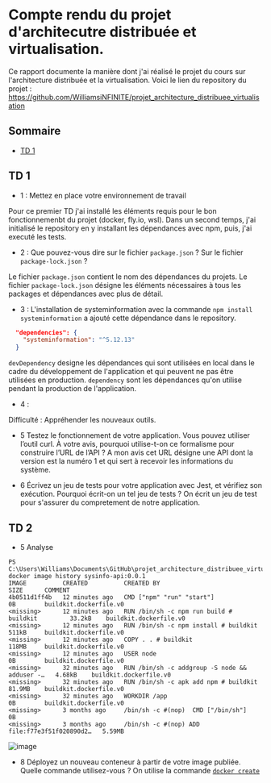 # Compte rendu du projet d'architecutre distribuée et virtualisation.

Ce rapport documente la manière dont j'ai réalisé le projet du cours sur l'architecture distribuée et la virtualisation.
Voici le lien du repository du projet : https://github.com/WilliamsiNFINITE/projet_architecture_distribuee_virtualisation

## Sommaire

* [TD 1](#td-1)


## TD 1

- 1 : Mettez en place votre environnement de travail

Pour ce premier TD j'ai installé les éléments requis pour le bon fonctionnemenbt du projet (docker, fly.io, wsl).
Dans un second temps, j'ai initialisé le repository en y installant les dépendances avec npm, puis, j'ai executé les tests.

- 2 : Que pouvez-vous dire sur le fichier `package.json` ? Sur le fichier `package-lock.json` ?

Le fichier `package.json` contient le nom des dépendances du projets. Le fichier `package-lock.json` désigne les éléments nécessaires à tous les packages et dépendances avec plus de détail.

- 3 : L'installation de systeminformation avec la commande `npm install systeminformation` a ajouté cette dépendance dans le repository. 

```json
  "dependencies": {
    "systeminformation": "^5.12.13"
  }
```

`devDependency` designe les dépendances qui sont utilisées en local dans le cadre du développement de l'application et qui peuvent ne pas être utilisées en production. `dependency` sont les dépendances qu'on utilise pendant la production de l'application. 

- 4 : 

Difficulté : Appréhender les nouveaux outils. 

- 5 Testez le fonctionnement de votre application. Vous pouvez utiliser l’outil curl. À votre avis, pourquoi utilise-t-on ce formalisme pour construire l’URL de l’API ? 
A mon avis cet URL désigne une API dont la version est la numéro 1 et qui sert à recevoir les informations du système. 

- 6 Écrivez un jeu de tests pour votre application avec Jest, et vérifiez son exécution. Pourquoi écrit-on un tel jeu de tests ?
On écrit un jeu de test pour s'assurer du compretement de notre application. 


## TD 2

- 5 Analyse  

```console
PS C:\Users\Williams\Documents\GitHub\projet_architecture_distribuee_virtualisation> docker image history sysinfo-api:0.0.1
IMAGE          CREATED          CREATED BY                                      SIZE      COMMENT
4b0511d1ff4b   12 minutes ago   CMD ["npm" "run" "start"]                       0B        buildkit.dockerfile.v0
<missing>      12 minutes ago   RUN /bin/sh -c npm run build # buildkit         33.2kB    buildkit.dockerfile.v0
<missing>      12 minutes ago   RUN /bin/sh -c npm install # buildkit           511kB     buildkit.dockerfile.v0
<missing>      12 minutes ago   COPY . . # buildkit                             118MB     buildkit.dockerfile.v0
<missing>      12 minutes ago   USER node                                       0B        buildkit.dockerfile.v0
<missing>      32 minutes ago   RUN /bin/sh -c addgroup -S node && adduser -…   4.68kB    buildkit.dockerfile.v0
<missing>      32 minutes ago   RUN /bin/sh -c apk add npm # buildkit           81.9MB    buildkit.dockerfile.v0
<missing>      32 minutes ago   WORKDIR /app                                    0B        buildkit.dockerfile.v0
<missing>      3 months ago     /bin/sh -c #(nop)  CMD ["/bin/sh"]              0B
<missing>      3 months ago     /bin/sh -c #(nop) ADD file:f77e3f51f020890d2…   5.59MB
```

![image](https://user-images.githubusercontent.com/91114817/203292872-a4b26568-6608-4878-b11f-7468bacd1d55.png)


- 8 Déployez un nouveau conteneur à partir de votre image publiée. Quelle commande utilisez-vous ?
On utilise la commande [`docker create`](https://docs.docker.com/engine/reference/commandline/create/#options)




